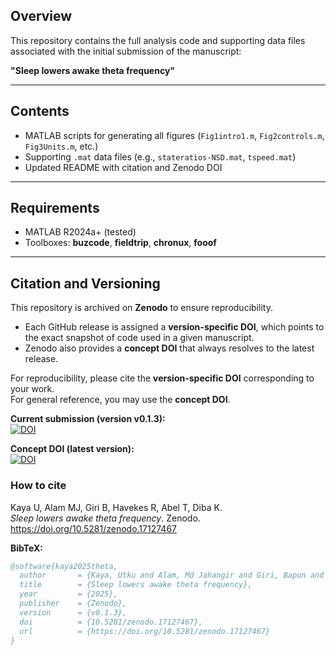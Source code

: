 ## Overview

This repository contains the full analysis code and supporting data files associated with the initial submission of the manuscript:

**"Sleep lowers awake theta frequency"**

---

## Contents
- MATLAB scripts for generating all figures (`Fig1intro1.m`, `Fig2controls.m`, `Fig3Units.m`, etc.)
- Supporting `.mat` data files (e.g., `stateratios-NSD.mat`, `tspeed.mat`)
- Updated README with citation and Zenodo DOI

---

## Requirements
- MATLAB R2024a+ (tested)
- Toolboxes: **buzcode**, **fieldtrip**, **chronux**, **fooof**

---

## Citation and Versioning

This repository is archived on **Zenodo** to ensure reproducibility.  

- Each GitHub release is assigned a **version-specific DOI**, which points to the exact snapshot of code used in a given manuscript.  
- Zenodo also provides a **concept DOI** that always resolves to the latest release.  

For reproducibility, please cite the **version-specific DOI** corresponding to your work.  
For general reference, you may use the **concept DOI**.

**Current submission (version v0.1.3):**  
[![DOI](https://zenodo.org/badge/DOI/10.5281/zenodo.17127467.svg)](https://doi.org/10.5281/zenodo.17127467)

**Concept DOI (latest version):**  
[![DOI](https://zenodo.org/badge/DOI/10.5281/zenodo.17122450.svg)](https://doi.org/10.5281/zenodo.17122450)

### How to cite

Kaya U, Alam MJ, Giri B, Havekes R, Abel T, Diba K.  
*Sleep lowers awake theta frequency*. Zenodo.  
https://doi.org/10.5281/zenodo.17127467

**BibTeX:**
```bibtex
@software{kaya2025theta,
  author       = {Kaya, Utku and Alam, Md Jahangir and Giri, Bapun and Havekes, Robbert and Abel, Ted and Diba, Kamran},
  title        = {Sleep lowers awake theta frequency},
  year         = {2025},
  publisher    = {Zenodo},
  version      = {v0.1.3},
  doi          = {10.5281/zenodo.17127467},
  url          = {https://doi.org/10.5281/zenodo.17127467}
}
